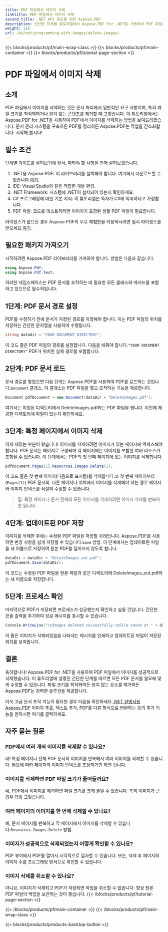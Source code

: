 ```yaml
---
title: PDF 파일에서 이미지 삭제
linktitle: PDF 파일에서 이미지 삭제
second_title: .NET API 참조를 위한 Aspose.PDF
description: 간단한 단계별 튜토리얼에서 Aspose.PDF for .NET을 사용하여 PDF 파일에서 이미지를 삭제하는 방법을 알아보세요. 원치 않는 이미지를 쉽게 제거하여 PDF를 최적화하세요.
weight: 110
url: /ko/net/programming-with-images/delete-images/
---
```


{{< blocks/products/pf/main-wrap-class >}}
{{< blocks/products/pf/main-container >}}
{{< blocks/products/pf/tutorial-page-section >}}

# PDF 파일에서 이미지 삭제

## 소개

PDF 파일에서 이미지를 삭제하는 것은 문서 처리에서 일반적인 요구 사항이며, 특히 파일 크기를 최적화하거나 원치 않는 콘텐츠를 제거할 때 그렇습니다. 이 튜토리얼에서는 Aspose.PDF for .NET을 사용하여 PDF에서 이미지를 삭제하는 방법을 보여드리겠습니다. 문서 관리 시스템을 구축하든 PDF를 정리하든 Aspose.PDF는 작업을 간소화합니다. 시작해 봅시다!

## 필수 조건

단계별 가이드를 살펴보기에 앞서, 따라야 할 사항을 먼저 살펴보겠습니다.

1.  .NET용 Aspose.PDF: 이 라이브러리를 설치해야 합니다. 여기에서 다운로드할 수 있습니다.[여기](https://releases.aspose.com/pdf/net/).
2. IDE: Visual Studio와 같은 적합한 개발 환경.
3. .NET Framework: 시스템에 .NET이 설치되어 있는지 확인하세요.
4. C# 프로그래밍에 대한 기본 지식: 이 튜토리얼은 독자가 C#에 익숙하다고 가정합니다.
5. PDF 파일: 코드를 테스트하려면 이미지가 포함된 샘플 PDF 파일이 필요합니다.

 라이센스가 없으신 경우 Aspose.PDF의 무료 체험판을 이용하시려면 임시 라이센스를 받으세요.[여기](https://purchase.aspose.com/temporary-license/).

## 필요한 패키지 가져오기

시작하려면 Aspose.PDF 라이브러리를 가져와야 합니다. 방법은 다음과 같습니다.

```csharp
using Aspose.Pdf;
using Aspose.Pdf.Text;
```

이러한 네임스페이스는 PDF 문서를 조작하는 데 필요한 모든 클래스와 메서드를 포함하고 있으므로 필수적입니다.

## 1단계: PDF 문서 경로 설정

PDF를 수정하기 전에 문서가 저장된 경로를 지정해야 합니다. 이는 PDF 파일의 위치를 저장하는 간단한 문자열을 사용하여 수행됩니다.

```csharp
string dataDir = "YOUR DOCUMENT DIRECTORY";
```

 이 코드 줄은 PDF 파일의 경로를 설정합니다. 다음을 바꿔야 합니다.`"YOUR DOCUMENT DIRECTORY"` PDF가 위치한 실제 경로를 포함합니다.

## 2단계: PDF 문서 로드

 문서 경로를 찾았으면 다음 단계는 Aspose.PDF를 사용하여 PDF를 로드하는 것입니다.`Document` 클래스. 이 클래스는 PDF 파일을 열고 조작하는 기능을 제공합니다.

```csharp
Document pdfDocument = new Document(dataDir + "DeleteImages.pdf");
```

여기서는 지정된 디렉토리에서 DeleteImages.pdf라는 PDF 파일을 엽니다. 이전에 제공한 디렉토리에 파일이 있는지 확인하세요.

## 3단계: 특정 페이지에서 이미지 삭제

이제 재밌는 부분이 왔습니다! 이미지를 삭제하려면 이미지가 있는 페이지에 액세스해야 합니다. PDF 문서는 페이지로 구성되며 각 페이지에는 이미지를 포함한 여러 리소스가 포함될 수 있습니다. 이 단계에서는 PDF의 첫 번째 페이지에 있는 이미지를 삭제합니다.

```csharp
pdfDocument.Pages[1].Resources.Images.Delete(1);
```

 이 코드 줄은 첫 번째 이미지(다음으로 표시됨)를 삭제합니다.`1`) 첫 번째 페이지부터 (`Pages[1]`) PDF 문서의. 다른 페이지나 위치에서 이미지를 삭제해야 하는 경우 페이지와 이미지 인덱스를 적절히 수정할 수 있습니다.

> 팁: 특정 페이지나 문서 전체의 모든 이미지를 삭제하려면 이미지 삭제를 반복하면 됩니다.

## 4단계: 업데이트된 PDF 저장

 이미지를 삭제한 후에는 수정된 PDF 파일을 저장할 차례입니다. Aspose.PDF를 사용하면 변경 사항을 쉽게 저장할 수 있습니다.`Save` 방법. 이 단계에서는 업데이트된 파일을 새 이름으로 저장하여 원본 PDF를 덮어쓰지 않도록 합니다.

```csharp
dataDir = dataDir + "DeleteImages_out.pdf";
pdfDocument.Save(dataDir);
```

이 코드는 수정된 PDF 파일을 원본 파일과 같은 디렉토리에 DeleteImages_out.pdf라는 새 이름으로 저장합니다.

## 5단계: 프로세스 확인

마지막으로 PDF가 저장되면 프로세스가 성공했는지 확인하고 싶을 것입니다. 간단한 콘솔 출력을 추가하여 성공 메시지를 표시할 수 있습니다.

```csharp
Console.WriteLine("\nImages deleted successfully.\nFile saved at " + dataDir);
```

이 줄은 이미지가 삭제되었음을 나타내는 메시지를 인쇄하고 업데이트된 파일이 저장된 위치를 보여줍니다.

## 결론

축하합니다! Aspose.PDF for .NET을 사용하여 PDF 파일에서 이미지를 성공적으로 삭제했습니다. 이 튜토리얼에 설명된 간단한 단계를 따르면 모든 PDF 문서를 필요에 맞게 수정할 수 있습니다. 파일 크기를 최적화하든 원치 않는 요소를 제거하든 Aspose.PDF는 강력한 솔루션을 제공합니다.

 더욱 고급 문서 조작 기능이 필요한 경우 다음을 확인하세요.[.NET 설명서용 Aspose.PDF](https://reference.aspose.com/pdf/net/) 이미지 추출, 텍스트 추가, PDF를 다른 형식으로 변환하는 등의 추가 기능을 원하시면 여기를 클릭하세요.

## 자주 묻는 질문

### PDF에서 여러 개의 이미지를 삭제할 수 있나요?
네! 특정 페이지나 전체 PDF 문서의 이미지를 반복해서 여러 이미지를 삭제할 수 있습니다. 필요에 따라 페이지와 이미지 인덱스를 조정하기만 하면 됩니다.

### 이미지를 삭제하면 PDF 파일 크기가 줄어들까요?
네, PDF에서 이미지를 제거하면 파일 크기를 크게 줄일 수 있습니다. 특히 이미지가 큰 경우 더욱 그렇습니다.

### 여러 페이지의 이미지를 한 번에 삭제할 수 있나요?
 예, 문서 페이지를 반복하고 각 페이지에서 이미지를 삭제할 수 있습니다.`Resources.Images.Delete` 방법.

### 이미지가 성공적으로 삭제되었는지 어떻게 확인할 수 있나요?
PDF 뷰어에서 PDF를 열어서 시각적으로 검사할 수 있습니다. 또는, 삭제 후 페이지의 이미지 수를 프로그래밍 방식으로 확인할 수 있습니다.

### 이미지 삭제를 취소할 수 있나요?
아니요, 이미지가 삭제되고 PDF가 저장되면 작업을 취소할 수 없습니다. 항상 원본 PDF 파일의 백업을 보관하는 것이 좋습니다.
{{< /blocks/products/pf/tutorial-page-section >}}

{{< /blocks/products/pf/main-container >}}
{{< /blocks/products/pf/main-wrap-class >}}

{{< blocks/products/products-backtop-button >}}
